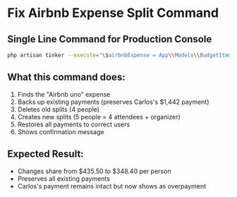 # Fix Airbnb Expense Split Command

## Single Line Command for Production Console

```bash
php artisan tinker --execute="\$airbnbExpense = App\\Models\\BudgetItem::where('title', 'Airbnb uno')->first(); \$currentPayments = []; foreach (\$airbnbExpense->splits as \$split) { if (\$split->paid_amount > 0) { \$currentPayments[\$split->user_id] = \$split->paid_amount; } } \$airbnbExpense->splits()->delete(); \$airbnbExpense->createSplits(); foreach (\$currentPayments as \$userId => \$paidAmount) { \$split = \$airbnbExpense->splits()->where('user_id', \$userId)->first(); if (\$split) { \$split->update(['paid_amount' => \$paidAmount]); } } echo 'Fixed! Airbnb uno now split between ' . \$airbnbExpense->fresh()->splits->count() . ' people at \\$' . number_format(\$airbnbExpense->amount / \$airbnbExpense->fresh()->splits->count(), 2) . ' each.';"
```

## What this command does:
1. Finds the "Airbnb uno" expense
2. Backs up existing payments (preserves Carlos's $1,442 payment)
3. Deletes old splits (4 people)
4. Creates new splits (5 people = 4 attendees + organizer)
5. Restores all payments to correct users
6. Shows confirmation message

## Expected Result:
- Changes share from $435.50 to $348.40 per person
- Preserves all existing payments
- Carlos's payment remains intact but now shows as overpayment